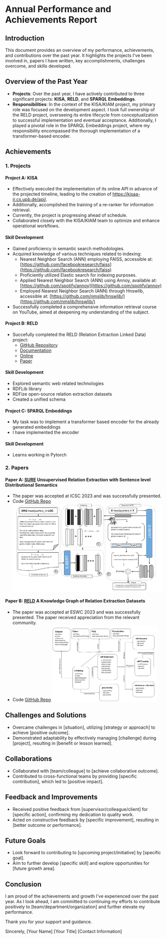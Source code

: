 
# Annual Performance and Achievements Report

## Introduction

This document provides an overview of my performance, achievements, and contributions over the past year. It highlights the projects I've been involved in, papers I have written, key accomplishments, challenges overcome, and skills developed.

## Overview of the Past Year

- **Projects**: Over the past year, I have actively contributed to three significant projects: **KISA**, **RELD**, and **SPARQL Embeddings**.
- **Responsibilities**: In the context of the KISA/KIAM project, my primary role was focused on the development aspect. I took full ownership of the RELD project, overseeing its entire lifecycle from conceptualization to successful implementation and eventual acceptance. Additionally, I played a pivotal role in the SPARQL Embeddings project, where my responsibility encompassed the thorough implementation of a transformer-based encoder.

## Achievements

### 1. Projects

#### Project A: KISA

- Effectively executed the implementation of its online API in advance of the projected timeline, leading to the creation of https://kisaa-ir.cs.upb.de/api/.
- Additionally, accomplished the training of a re-ranker for information retrieval.
- Currently, the project is progressing ahead of schedule.
- Collaborated closely with the KISA/KIAM team to optimize and enhance operational workflows.

#### Skill Development

- Gained proficiency in semantic search methodologies.
- Acquired knowledge of various techniques related to indexing:
    - Nearest Neighbor Search (ANN) employing FAISS, accessible at:  [https://github.com/facebookresearch/faiss](https://github.com/facebookresearch/faiss)
    - Proficiently utilized Elastic search for indexing purposes.
    - Applied Nearest Neighbor Search (ANN) using Annoy, available at: [https://github.com/spotify/annoy](https://github.com/spotify/annoy)
    - Employed Nearest Neighbor Search (ANN) through Hnswlib, accessible at: [https://github.com/nmslib/hnswlib/](https://github.com/nmslib/hnswlib/)
- Successfully completed a comprehensive information retrieval course on YouTube, aimed at deepening my understanding of the subject.
#### Project B: RELD
- Succefully completed the RELD (Relation Extraction Linked Data) project:
    - [GitHub Repository](https://github.com/dice-group/RELD)
    - [Documentation](https://manzoorali29.github.io/index.htm)
    - [Online](http://reld.cs.upb.de:8890/sparql)
    - [Paper](https://papers.dice-research.org/2023/RELD/public.pdf)
#### Skill Development
- Explored semantic web related technologies
- RDFLib library
- RDFize open-source relation extraction datasets
- Created a unified schema

#### Project C: SPARQL Embeddings
- My task was to implement a transformer based encoder for the already generated embeddings
- I have implemented the encoder
#### Skill Development
- Learns working in Pytorch

### 2. Papers
#### Paper A: [SURE](https://papers.dice-research.org/2022/ICSC_SURE/public.pdf) Unsupervised Relation Extraction with Sentence level Distributional Semantics
- The paper was accepted at ICSC 2023 and was successfully presented.
- Code [GitHub Repo](https://github.com/manzoorali29/SURE)
  ![Model Image](Example.png)

#### Paper B: [RELD](https://papers.dice-research.org/2023/RELD/public.pdf) A Knowledge Graph of Relation Extraction Datasets
- The paper was accepted at ESWC 2023 and was successfully presented. The paper received appreciation from the relevant community.
- Code [GitHub Repo](https://github.com/dice-group/RELD) 
  <img src="22.11.22.png" alt="Model Image" width="70%" height="70%">
## Challenges and Solutions

- Overcame challenges in [situation], utilizing [strategy or approach] to achieve [positive outcome].
- Demonstrated adaptability by effectively managing [challenge] during [project], resulting in [benefit or lesson learned].

## Collaborations

- Collaborated with [team/colleague] to [achieve collaborative outcome].
- Contributed to cross-functional teams by providing [specific contribution], which led to [positive impact].

## Feedback and Improvements

- Received positive feedback from [supervisor/colleague/client] for [specific action], confirming my dedication to quality work.
- Acted on constructive feedback by [specific improvement], resulting in [better outcome or performance].

## Future Goals

- Look forward to contributing to [upcoming project/initiative] by [specific goal].
- Aim to further develop [specific skill] and explore opportunities for [future growth area].

## Conclusion

I am proud of the achievements and growth I've experienced over the past year. As I look ahead, I am committed to continuing my efforts to contribute positively to [team/department/organization] and further elevate my performance.

Thank you for your support and guidance.

Sincerely,
[Your Name]
[Your Title]
[Contact Information]
